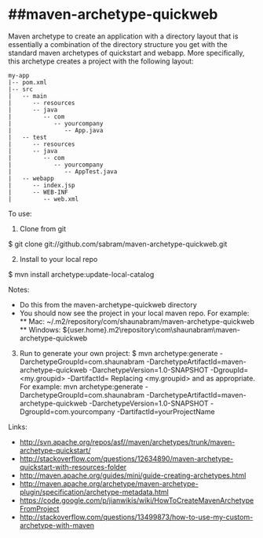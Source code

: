 ##maven-archetype-quickweb
========================
Maven archetype to create an application with a directory layout that is essentially a combination of the directory structure you
get with the standard maven archetypes of quickstart and webapp.
More specifically, this archetype creates a project with the following layout:

```
my-app
|-- pom.xml
|-- src
|   -- main
|      -- resources
|      -- java
|         -- com
|            -- yourcompany
|               -- App.java
|   -- test
|      -- resources
|      -- java
|         -- com
|            -- yourcompany
|               -- AppTest.java
|   -- webapp
|      -- index.jsp
|      -- WEB-INF
|         -- web.xml
```

To use:
1. Clone from git

$ git clone git://github.com/sabram/maven-archetype-quickweb.git

2. Install to your local repo

$ mvn install archetype:update-local-catalog

Notes:
* Do this from the maven-archetype-quickweb directory
* You should now see the project in your local maven repo. For example:
** Mac: ~/.m2/repository/com/shaunabram/maven-archetype-quickweb
** Windows: ${user.home}\.m2\repository\com\shaunabram\maven-archetype-quickweb

3. Run to generate your own project:
$ mvn archetype:generate
-DarchetypeGroupId=com.shaunabram
-DarchetypeArtifactId=maven-archetype-quickweb
-DarchetypeVersion=1.0-SNAPSHOT
-DgroupId=<my.groupid>
-DartifactId=<my-artifactId>
Replacing <my.groupid>  and <my-artifactId> as appropriate.
For example:
mvn archetype:generate -DarchetypeGroupId=com.shaunabram -DarchetypeArtifactId=maven-archetype-quickweb -DarchetypeVersion=1.0-SNAPSHOT -DgroupId=com.yourcompany -DartifactId=yourProjectName

Links:
* http://svn.apache.org/repos/asf//maven/archetypes/trunk/maven-archetype-quickstart/
* http://stackoverflow.com/questions/12634890/maven-archetype-quickstart-with-resources-folder
* http://maven.apache.org/guides/mini/guide-creating-archetypes.html
* http://maven.apache.org/archetype/maven-archetype-plugin/specification/archetype-metadata.html
* https://code.google.com/p/jianwikis/wiki/HowToCreateMavenArchetypeFromProject
* http://stackoverflow.com/questions/13499873/how-to-use-my-custom-archetype-with-maven
